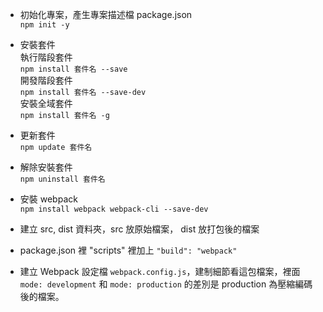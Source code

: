 * 初始化專案，產生專案描述檔 package.json  
  `npm init -y`

* 安裝套件  
執行階段套件   
  `npm install 套件名 --save`    
開發階段套件  
  `npm install 套件名 --save-dev`  
安裝全域套件  
`npm install 套件名 -g`  
* 更新套件   
  `npm update 套件名`   
* 解除安裝套件  
  `npm uninstall 套件名`

* 安裝 webpack  
  `npm install webpack webpack-cli --save-dev`
* 建立 src, dist 資料夾，src 放原始檔案， dist 放打包後的檔案
* package.json 裡 "scripts" 裡加上 `"build": "webpack"`
* 建立 Webpack 設定檔 `webpack.config.js`，建制細節看這包檔案，裡面 `mode: development` 和 `mode: production` 的差別是 production 為壓縮編碼後的檔案。
   

  
